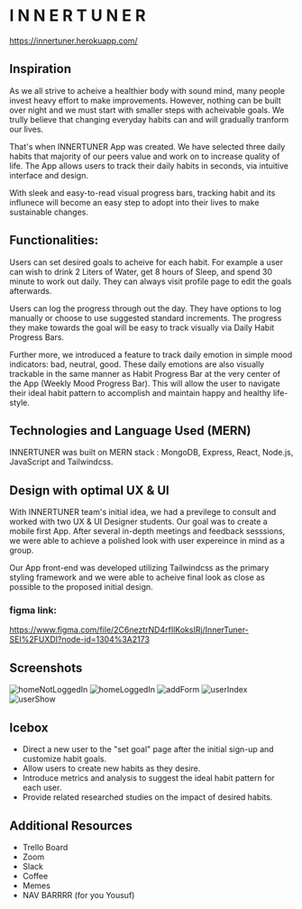 # I N N E R T U N E R

https://innertuner.herokuapp.com/

## Inspiration 
As we all strive to acheive a healthier body with sound mind, many people invest heavy effort to make improvements. However, nothing can be built over night and we must start with smaller steps with acheivable goals. We trully believe that changing everyday habits can and will gradually tranform our lives. 

That's when INNERTUNER App was created. We have selected three daily habits that majority of our peers value and work on to increase quality of life. The App allows users to track their daily habits in seconds, via intuitive interface and design. 

With sleek and easy-to-read visual progress bars, tracking habit and its influnece will become an easy step to adopt into their lives to make sustainable changes. 


## Functionalities: 

Users can set desired goals to acheive for each habit. For example a user can wish to drink 2 Liters of Water, get 8 hours of Sleep, and spend 30 minute to work out daily. They can always visit profile page to edit the goals afterwards.

Users can log the progress through out the day. They have options to log manually or choose to use suggested standard increments. The progress they make towards the goal will be easy to track visually via Daily Habit Progress Bars. 

Further more, we introduced a feature to track daily emotion in simple mood indicators: bad, neutral, good. These daily emotions are also visually trackable in the same manner as Habit Progress Bar at the very center of the App (Weekly Mood Progress Bar). This will allow the user to navigate their ideal habit pattern to accomplish and maintain happy and healthy life-style. 


## Technologies and Language Used (MERN)
 
 INNERTUNER was built on MERN stack : 
 MongoDB, Express, React, Node.js, JavaScript and Tailwindcss.


## Design with optimal UX & UI
With INNERTUNER team's initial idea, we had a previlege to consult and worked with two UX & UI Designer students. Our goal was to create a mobile first App. After several in-depth meetings and feedback sesssions, we were able to achieve a polished look with user expereince in mind as a group. 

Our App front-end was developed utilizing Tailwindcss as the primary styling framework and we were able to acheive final look as close as possible to the proposed initial design.

### figma link: 
https://www.figma.com/file/2C6neztrND4rfIlKoksIRj/InnerTuner-SEI%2FUXDI?node-id=1304%3A2173



## Screenshots
![homeNotLoggedIn](images/img1.png)
![homeLoggedIn](images/img2.png)
![addForm](images/add.png)
![userIndex](images/img3.png)
![userShow](images/img4.png)

## Icebox
- Direct a new user to the "set goal" page after the initial sign-up and customize habit goals.
- Allow users to create new habits as they desire.
- Introduce metrics and analysis to suggest the ideal habit pattern for each user.
- Provide related researched studies on the impact of desired habits. 

## Additional Resources 
- Trello Board
- Zoom 
- Slack
- Coffee
- Memes
- NAV BARRRR (for you Yousuf)
